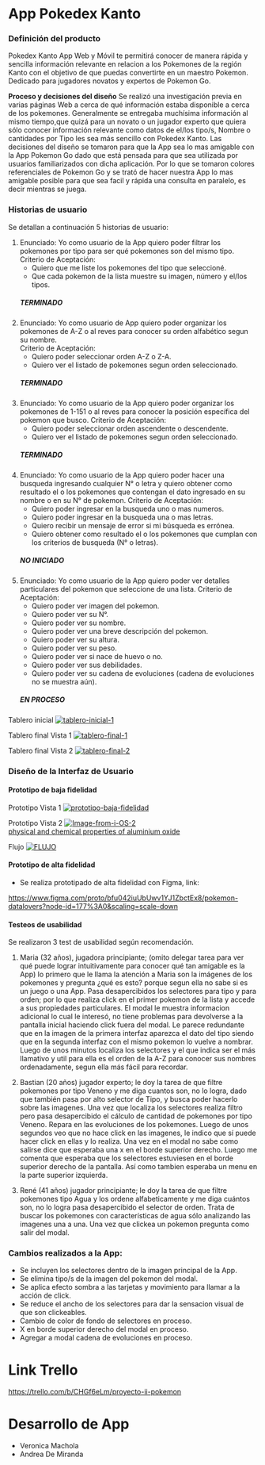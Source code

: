# App Pokedex Kanto

### Definición del producto
Pokedex Kanto App Web y Móvil te permitirá conocer de manera rápida y sencilla información relevante en relacion a los Pokemones de la región Kanto con el objetivo de que puedas convertirte en un maestro Pokemon.
Dedicado para jugadores novatos y expertos de Pokemon Go.

**Proceso y decisiones del diseño**
Se realizó una investigación previa en varias páginas Web a cerca de qué información estaba disponible a cerca de  los pokemones. Generalmente se entregaba muchísima información al mismo tiempo,que quizá para un novato o un jugador experto que quiera sólo conocer información relevante como datos de el/los tipo/s, Nombre o cantidades por Tipo les sea más sencillo con Pokedex Kanto.
Las decisiones del diseño se tomaron para que la App sea lo mas amigable con la App Pokemon Go dado que está pensada para que sea utilizada por usuarios familiarizados con dicha aplicación. Por lo que se tomaron colores referenciales de Pokemon Go y se trató de hacer nuestra App lo mas amigable posible para que sea facil y rápida una consulta en paralelo, es decir mientras se juega.

### Historias de usuario

Se detallan a continuación 5 historias de usuario:

1. Enunciado: Yo como usuario de la App quiero poder filtrar los pokemones por tipo para ser qué pokemones son     del mismo tipo. 
   Criterio de Aceptación: 
   * Quiero que me liste los pokemones del tipo que seleccioné.
   * Que cada pokemon de la lista muestre su imagen, número y el/los tipos.
   ##### TERMINADO
2. Enunciado: Yo como usuario de App quiero poder organizar los pokemones de A-Z o al reves para conocer su        orden alfabético segun su nombre.   
   Criterio de Aceptación: 
   * Quiero poder seleccionar orden A-Z o Z-A.
   * Quiero ver el listado de pokemones segun orden seleccionado.
   ##### TERMINADO
3. Enunciado: Yo como usuario de la App quiero poder organizar los pokemones de 1-151 o al reves para conocer      la posición específica del pokemon que busco.
   Criterio de Aceptación: 
   * Quiero poder seleccionar orden ascendente o descendente.
   * Quiero ver el listado de pokemones segun orden seleccionado.
   ##### TERMINADO
4. Enunciado: Yo como usuario de la App quiero poder hacer una busqueda ingresando cualquier N° o letra y quiero obtener como resultado el o los pokemones que contengan el dato ingresado en su nombre o en su N° de pokemon.
   Criterio de Aceptación: 
   * Quiero poder ingresar en la busqueda uno o mas numeros.
   * Quiero poder ingresar en la busqueda una o mas letras.
   * Quiero recibir un mensaje de error si mi búsqueda es errónea.
   * Quiero obtener como resultado el o los pokemones que cumplan con los criterios de busqueda (N° o letras).
   ##### NO INICIADO
5. Enunciado: Yo como usuario de la App quiero poder ver detalles particulares del pokemon que seleccione de       una lista.
   Criterio de Aceptación: 
   * Quiero poder ver imagen del pokemon.
   * Quiero poder ver su N°.
   * Quiero poder ver su nombre.
   * Quiero poder ver una breve descripción del pokemon.
   * Quiero poder ver su altura.
   * Quiero poder ver su peso.
   * Quiero poder ver si nace de huevo o no.
   * Quiero poder ver sus debilidades.
   * Quiero poder ver su cadena de evoluciones (cadena de evoluciones no se muestra aún).
   ##### EN PROCESO  


Tablero inicial
<a href="https://ibb.co/dKJRKh2"><img src="https://i.ibb.co/884H8h5/tablero-inicial-1.jpg" alt="tablero-inicial-1" border="0"></a>

Tablero final Vista 1
<a href="https://ibb.co/FgV0czs"><img src="https://i.ibb.co/5BFnCLY/tablero-final-1.jpg" alt="tablero-final-1" border="0"></a>

Tablero final Vista 2
<a href="https://ibb.co/MpLtbxk"><img src="https://i.ibb.co/Gkj8X4Q/tablero-final-2.jpg" alt="tablero-final-2" border="0"></a>

### Diseño de la Interfaz de Usuario

#### Prototipo de baja fidelidad

Prototipo Vista 1
<a href="https://ibb.co/7SMB5SK"><img src="https://i.ibb.co/Zf4vPfx/prototipo-baja-fidelidad.jpg" alt="prototipo-baja-fidelidad" border="0"></a>

Prototipo Vista 2
<a href="https://ibb.co/jM4tHQh"><img src="https://i.ibb.co/xj5Z3Bh/Image-from-i-OS-2.jpg" alt="Image-from-i-OS-2" border="0"></a><br /><a target='_blank' href='https://aluminumsulfate.net/aluminum-oxide'>physical and chemical properties of aluminium oxide</a><br />

Flujo
<a href="https://ibb.co/ZLxqpfh"><img src="https://i.ibb.co/6nFj7y4/FLUJO.jpg" alt="FLUJO" border="0"></a>

#### Prototipo de alta fidelidad

* Se realiza prototipado de alta fidelidad con Figma, link:

https://www.figma.com/proto/bfu042iuUbUwv1YJ1ZbctEx8/pokemon-datalovers?node-id=177%3A0&scaling=scale-down


#### Testeos de usabilidad

Se realizaron 3 test de usabilidad según recomendación.

1. Maria (32 años), jugadora principiante; (omito delegar tarea para ver qué puede lograr intuitivamente para conocer qué tan amigable es la App) lo primero que le llama la atención a Maria son la imágenes de los pokemones y pregunta ¿qué es esto? porque segun ella no sabe si es un juego o una App.
Pasa desapercibidos los selectores para tipo y para orden; por lo que realiza click en el primer pokemon de la lista y accede a sus propiedades particulares. 
El modal le muestra informacion adicional lo cual le interesó, no tiene problemas para devolverse a la pantalla inicial haciendo click fuera del modal.
Le parece redundante que en la imagen de la primera interfaz aparezca el dato del tipo siendo que en la segunda interfaz con el mismo pokemon lo vuelve a nombrar. 
Luego de unos minutos localiza los selectores y el que indica ser el más llamativo y util para ella es el orden de la A-Z para conocer sus nombres ordenadamente, segun ella más fácil para recordar.

2. Bastian (20 años) jugador experto; le doy la tarea de que filtre pokemones por tipo Veneno y me diga cuantos son, no lo logra, dado que también pasa por alto selector de Tipo, y busca poder hacerlo sobre las imagenes.
Una vez que localiza los selectores realiza filtro pero pasa desapercibido el cálculo de cantidad de pokemones por tipo Veneno. Repara en las evoluciones de los pokemones. Luego de unos segundos veo que no hace click en las imagenes, le indico que sí puede hacer click en ellas y lo realiza. Una vez en el modal no sabe como salirse dice que esperaba una x en el borde superior derecho. Luego me comenta que esperaba que los selectores estuviesen en el borde superior derecho de la pantalla. Así como tambien esperaba un menu en la parte superior izquierda.

3. René (41 años) jugador principiante; le doy la tarea de que filtre pokemones tipo Agua y los ordene alfabeticamente y me diga cuántos son, no lo logra pasa desapercibido el selector de orden.
Trata de buscar los pokemones con características de agua sólo analizando las imagenes una a una.
Una vez que clickea un pokemon pregunta como salir del modal.

### Cambios realizados a la App:

* Se incluyen los selectores dentro de la imagen principal de la App.
* Se elimina tipo/s de la imagen del pokemon del modal.
* Se aplica efecto sombra a las tarjetas y movimiento para llamar a la acción de click.
* Se reduce el ancho de los selectores para dar la sensacion visual de que son clickeables.
* Cambio de color de fondo de selectores en proceso.
* X en borde superior derecho del modal en proceso.
* Agregar a modal cadena de evoluciones en proceso.

# Link Trello #
https://trello.com/b/CHGf6eLm/proyecto-ii-pokemon

# Desarrollo de App #
* Veronica Machola
* Andrea De Miranda